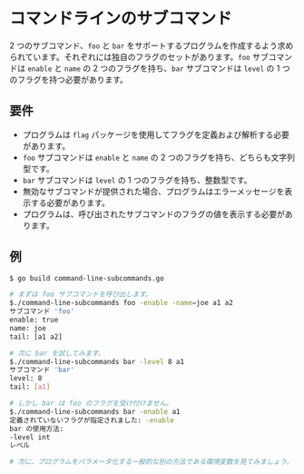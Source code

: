 # コマンドラインのサブコマンド

2 つのサブコマンド、`foo` と `bar` をサポートするプログラムを作成するよう求められています。それぞれには独自のフラグのセットがあります。`foo` サブコマンドは `enable` と `name` の 2 つのフラグを持ち、`bar` サブコマンドは `level` の 1 つのフラグを持つ必要があります。

## 要件

- プログラムは `flag` パッケージを使用してフラグを定義および解析する必要があります。
- `foo` サブコマンドは `enable` と `name` の 2 つのフラグを持ち、どちらも文字列型です。
- `bar` サブコマンドは `level` の 1 つのフラグを持ち、整数型です。
- 無効なサブコマンドが提供された場合、プログラムはエラーメッセージを表示する必要があります。
- プログラムは、呼び出されたサブコマンドのフラグの値を表示する必要があります。

## 例

```sh
$ go build command-line-subcommands.go

# まずは foo サブコマンドを呼び出します。
$./command-line-subcommands foo -enable -name=joe a1 a2
サブコマンド 'foo'
enable: true
name: joe
tail: [a1 a2]

# 次に bar を試してみます。
$./command-line-subcommands bar -level 8 a1
サブコマンド 'bar'
level: 8
tail: [a1]

# しかし bar は foo のフラグを受け付けません。
$./command-line-subcommands bar -enable a1
定義されていないフラグが指定されました: -enable
bar の使用方法:
-level int
レベル

# 次に、プログラムをパラメータ化する一般的な別の方法である環境変数を見てみましょう。
```
